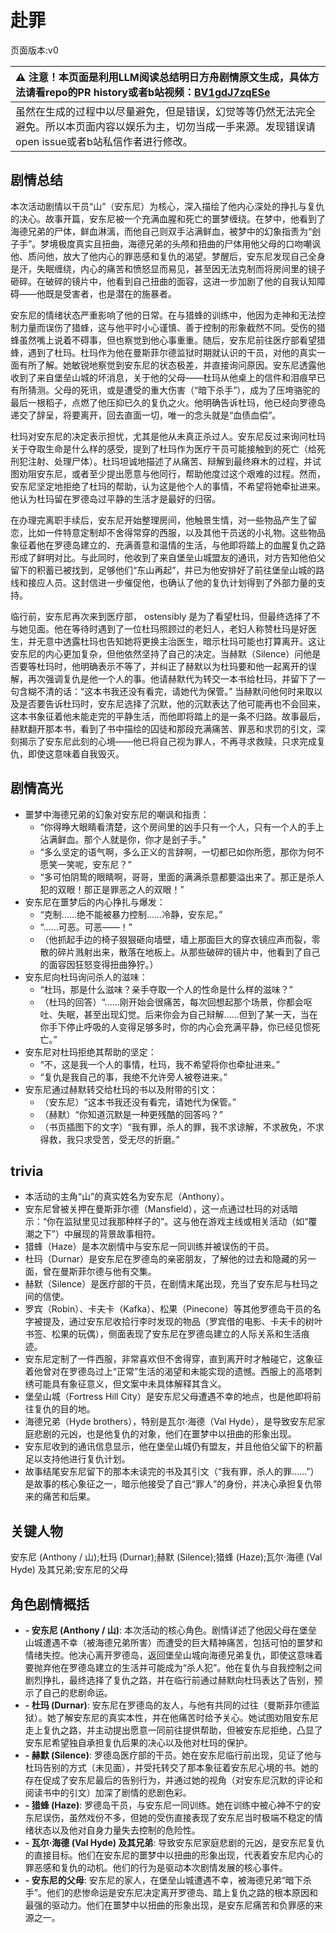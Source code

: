 # 赴罪
页面版本:v0
 

| :warning: 注意！本页面是利用LLM阅读总结明日方舟剧情原文生成，具体方法请看repo的PR history或者b站视频：[BV1gdJ7zqESe](https://www.bilibili.com/video/BV1gdJ7zqESe/)         |
|:----------------------------|
| 虽然在生成的过程中以尽量避免，但是错误，幻觉等等仍然无法完全避免。所以本页面内容以娱乐为主，切勿当成一手来源。发现错误请open issue或者b站私信作者进行修改。|



## 剧情总结
本次活动剧情以干员“山”（安东尼）为核心，深入描绘了他内心深处的挣扎与复仇的决心。故事开篇，安东尼被一个充满血腥和死亡的噩梦缠绕。在梦中，他看到了海德兄弟的尸体，鲜血淋漓，而他自己则双手沾满鲜血，被梦中的幻象指责为“刽子手”。梦境极度真实且扭曲，海德兄弟的头颅和扭曲的尸体用他父母的口吻嘲讽他、质问他，放大了他内心的罪恶感和复仇的渴望。梦醒后，安东尼发现自己全身是汗，失眠缠绕，内心的痛苦和愤怒显而易见，甚至因无法克制而将房间里的镜子砸碎。在破碎的镜片中，他看到自己扭曲的面容，这进一步加剧了他的自我认知障碍——他既是受害者，也是潜在的施暴者。

安东尼的情绪状态严重影响了他的日常。在与猎蜂的训练中，他因为走神和无法控制力量而误伤了猎蜂，这与他平时小心谨慎、善于控制的形象截然不同。受伤的猎蜂虽然嘴上说着不碍事，但也察觉到他心事重重。随后，安东尼前往医疗部看望猎蜂，遇到了杜玛。杜玛作为他在曼斯菲尔德监狱时期就认识的干员，对他的真实一面有所了解。她敏锐地察觉到安东尼的状态极差，并直接询问原因。安东尼透露他收到了来自堡垒山城的坏消息，关于他的父母——杜玛从他桌上的信件和泪痕早已有所猜测。父母的死讯，或是遭受的重大伤害（“暗下杀手”），成为了压垮骆驼的最后一根稻子，点燃了他压抑已久的复仇之火。他明确告诉杜玛，他已经向罗德岛递交了辞呈，将要离开，回去直面一切，唯一的念头就是“血债血偿”。

杜玛对安东尼的决定表示担忧，尤其是他从未真正杀过人。安东尼反过来询问杜玛关于夺取生命是什么样的感受，提到了杜玛作为医疗干员可能接触到的死亡（给死刑犯注射、处理尸体）。杜玛坦诚地描述了从痛苦、辩解到最终麻木的过程，并试图劝阻安东尼，或者至少提出愿意与他同行，帮助他度过这个艰难的过程。然而，安东尼坚定地拒绝了杜玛的帮助，认为这是他个人的事情，不希望将她牵扯进来。他认为杜玛留在罗德岛过平静的生活才是最好的归宿。

在办理完离职手续后，安东尼开始整理房间，他触景生情，对一些物品产生了留恋，比如一件特意定制却不舍得常穿的西服，以及其他干员送的小礼物。这些物品象征着他在罗德岛建立的、充满善意和温情的生活，与他即将踏上的血腥复仇之路形成了鲜明对比。与此同时，他收到了来自堡垒山城盟友的通讯，对方告知他伯父留下的积蓄已被找到，足够他们“东山再起”，并已为他安排好了前往堡垒山城的路线和接应人员。这封信进一步催促他，也确认了他的复仇计划得到了外部力量的支持。

临行前，安东尼再次来到医疗部， ostensibly 是为了看望杜玛，但最终选择了不与她见面。他在等待时遇到了一位杜玛照顾过的老妇人，老妇人称赞杜玛是好医生，并无意中透露杜玛也告知她将更换主治医生，暗示杜玛可能也打算离开。这让安东尼的内心更加复杂，但他依然坚持了自己的决定。当赫默（Silence）问他是否要等杜玛时，他明确表示不等了，并纠正了赫默以为杜玛要和他一起离开的误解，再次强调复仇是他一个人的事。他请赫默代为转交一本书给杜玛，并留下了一句含糊不清的话：“这本书我还没有看完，请她代为保管。” 当赫默问他何时来取以及是否要告诉杜玛时，安东尼选择了沉默，他的沉默表达了他可能再也不会回来，这本书象征着他未能走完的平静生活，而他即将踏上的是一条不归路。故事最后，赫默翻开那本书，看到了书中描绘的囚徒和那段充满痛苦、罪恶和求罚的引文，深刻揭示了安东尼此刻的心境——他已将自己视为罪人，不再寻求救赎，只求完成复仇，即使这意味着自我毁灭。
## 剧情高光
- 噩梦中海德兄弟的幻象对安东尼的嘲讽和指责：
    - “你得睁大眼睛看清楚，这个房间里的凶手只有一个人，只有一个人的手上沾满鲜血。那个人就是你，你才是刽子手。”
    - “多么坚定的语气啊，多么正义的言辞啊，一切都已如你所愿，那你为何不愿笑一笑呢，安东尼？”
    - “多可怕阴鸷的眼睛啊，哥哥，里面的满满杀意都要溢出来了。那正是杀人犯的双眼！那正是罪恶之人的双眼！”
- 安东尼在噩梦后的内心挣扎与爆发：
    - “克制......绝不能被暴力控制......冷静，安东尼。”
    - “......可恶。可恶——！”
    - （他抓起手边的椅子狠狠砸向墙壁，墙上那面巨大的穿衣镜应声而裂，零散的碎片溅射出来，散落在地板上。从那些破碎的镜片中，他看到了自己的面容因狂怒变得扭曲狰狞。）
- 安东尼向杜玛询问杀人的滋味：
    - “杜玛，那是什么滋味？亲手夺取一个人的性命是什么样的滋味？”
    - （杜玛的回答）“......刚开始会很痛苦，每次回想起那个场景，你都会呕吐、失眠，甚至出现幻觉。后来你会为自己辩解......但到了某一天，当在你手下停止呼吸的人变得足够多时，你的内心会充满平静，你已经见惯死亡。”
- 安东尼对杜玛拒绝其帮助的坚定：
    - “不，这是我一个人的事情，杜玛，我不希望将你也牵扯进来。”
    - “复仇是我自己的事，我绝不允许旁人被卷进来。”
- 安东尼通过赫默转交给杜玛的书以及附带的引文：
    - （安东尼）“这本书我还没有看完，请她代为保管。”
    - （赫默）“你知道沉默是一种更残酷的回答吗？”
    - （书页插图下的文字）“我有罪，杀人的罪，我不求谅解，不求赦免，不求得救，我只求受苦，受无尽的折磨。”
## trivia
- 本活动的主角“山”的真实姓名为安东尼（Anthony）。
- 安东尼曾被关押在曼斯菲尔德（Mansfield），这一点通过杜玛的对话暗示：“你在监狱里见过我那种样子的”。这与他在游戏主线或相关活动（如“覆潮之下”）中展现的背景故事相符。
- 猎蜂（Haze）是本次剧情中与安东尼一同训练并被误伤的干员。
- 杜玛（Durnar）是安东尼在罗德岛的亲密朋友，了解他的过去和隐藏的另一面，曾在曼斯菲尔德与他有交集。
- 赫默（Silence）是医疗部的干员，在剧情末尾出现，充当了安东尼与杜玛之间的信使。
- 罗宾（Robin）、卡夫卡（Kafka）、松果（Pinecone）等其他罗德岛干员的名字被提及，通过安东尼收拾行李时发现的物品（罗宾借的电影、卡夫卡的树叶书签、松果的玩偶），侧面表现了安东尼在罗德岛建立的人际关系和生活痕迹。
- 安东尼定制了一件西服，非常喜欢但不舍得穿，直到离开时才触碰它，这象征着他曾对在罗德岛过上“正常”生活的渴望和未能实现的遗憾。西服上的高塔刺绣可能具有象征意义，但文案中未具体解释其含义。
- 堡垒山城（Fortress Hill City）是安东尼父母遭遇不幸的地点，也是他即将前往复仇的目的地。
- 海德兄弟（Hyde brothers），特别是瓦尔·海德（Val Hyde），是导致安东尼家庭悲剧的元凶，也是他复仇的对象，他们在噩梦中以扭曲的形象出现。
- 安东尼收到的通讯信息显示，他在堡垒山城仍有盟友，并且他伯父留下的积蓄足以支持他进行复仇计划。
- 故事结尾安东尼留下的那本未读完的书及其引文（“我有罪，杀人的罪......”）是故事的核心象征之一，暗示他接受了自己“罪人”的身份，并决心承担复仇带来的痛苦和后果。
## 关键人物
安东尼 (Anthony / 山);杜玛 (Durnar);赫默 (Silence);猎蜂 (Haze);瓦尔·海德 (Val Hyde) 及其兄弟;安东尼的父母
## 角色剧情概括
-   **- 安东尼 (Anthony / 山)**: 本次活动的核心角色。剧情详述了他因父母在堡垒山城遭遇不幸（被海德兄弟所害）而遭受的巨大精神痛苦，包括可怕的噩梦和情绪失控。他决心离开罗德岛，返回堡垒山城向海德兄弟复仇，即使这意味着要抛弃他在罗德岛建立的生活并可能成为“杀人犯”。他在复仇与自我控制之间剧烈挣扎，最终选择了复仇之路，并在临行前通过赫默向杜玛表达了告别，预示了自己的悲剧命运。
-   **- 杜玛 (Durnar)**: 安东尼在罗德岛的友人，与他有共同的过往（曼斯菲尔德监狱）。她了解安东尼的真实本性，并在他痛苦时给予关心。她试图劝阻安东尼走上复仇之路，并主动提出愿意一同前往提供帮助，但被安东尼拒绝，凸显了安东尼希望独自承担复仇后果的决心以及他对杜玛的保护。
-   **- 赫默 (Silence)**: 罗德岛医疗部的干员。她在安东尼临行前出现，见证了他与杜玛告别的方式（未见面），并受托转交了那本象征着安东尼心境的书。她的存在促成了安东尼最后的告别行为，并通过她的视角（对安东尼沉默的评论和阅读书中的引文）加深了剧情的悲剧色彩。
-   **- 猎蜂 (Haze)**: 罗德岛干员，与安东尼一同训练。她在训练中被心神不宁的安东尼误伤，虽然戏份不多，但她的受伤直接表现了安东尼当时极端不稳定的情绪状态以及他对自身力量失去控制的危险性。
-   **- 瓦尔·海德 (Val Hyde) 及其兄弟**: 导致安东尼家庭悲剧的元凶，是安东尼复仇的直接目标。他们在安东尼的噩梦中以扭曲的形象出现，代表着安东尼内心的罪恶感和复仇的动机。他们的行为是驱动本次剧情发展的核心事件。
-   **- 安东尼的父母**: 安东尼的家人，在堡垒山城遭遇不幸，被海德兄弟“暗下杀手”。他们的悲惨命运是安东尼决定离开罗德岛、踏上复仇之路的根本原因和最强的驱动力。他们在噩梦中以扭曲的形象出现，是安东尼痛苦和负罪感的来源之一。